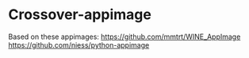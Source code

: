 # Crossover-appimage

Based on these appimages:
https://github.com/mmtrt/WINE_AppImage
https://github.com/niess/python-appimage

